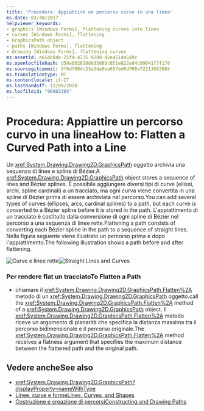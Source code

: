 ```yaml
---
title: 'Procedura: Appiattire un percorso curvo in una linea'
ms.date: 03/30/2017
helpviewer_keywords:
- graphics [Windows Forms], flattening curves into lines
- curves [Windows Forms], flattening
- GraphicsPath object
- paths [Windows Forms], flattening
- drawing [Windows Forms], flattening curves
ms.assetid: e654b8de-25f4-4735-9208-42e4514a589c
ms.openlocfilehash: d59a802618ddd5080c651e822ed4c09641f7f170
ms.sourcegitcommit: 9f6df084c53a3da0ea657ed0d708a72213683084
ms.translationtype: MT
ms.contentlocale: it-IT
ms.lasthandoff: 12/09/2020
ms.locfileid: "96963385"
---
```

# <a name="how-to-flatten-a-curved-path-into-a-line"></a><span data-ttu-id="328ab-102">Procedura: Appiattire un percorso curvo in una linea</span><span class="sxs-lookup"><span data-stu-id="328ab-102">How to: Flatten a Curved Path into a Line</span></span>
<span data-ttu-id="328ab-103">Un <xref:System.Drawing.Drawing2D.GraphicsPath> oggetto archivia una sequenza di linee e spline di Bézier.</span><span class="sxs-lookup"><span data-stu-id="328ab-103">A <xref:System.Drawing.Drawing2D.GraphicsPath> object stores a sequence of lines and Bézier splines.</span></span> <span data-ttu-id="328ab-104">È possibile aggiungere diversi tipi di curve (ellissi, archi, spline cardinali) a un tracciato, ma ogni curva viene convertita in una spline di Bézier prima di essere archiviata nel percorso.</span><span class="sxs-lookup"><span data-stu-id="328ab-104">You can add several types of curves (ellipses, arcs, cardinal splines) to a path, but each curve is converted to a Bézier spline before it is stored in the path.</span></span> <span data-ttu-id="328ab-105">L'appiattimento di un tracciato è costituito dalla conversione di ogni spline di Bézier nel percorso a una sequenza di linee rette.</span><span class="sxs-lookup"><span data-stu-id="328ab-105">Flattening a path consists of converting each Bézier spline in the path to a sequence of straight lines.</span></span> <span data-ttu-id="328ab-106">Nella figura seguente viene illustrato un percorso prima e dopo l'appiattimento.</span><span class="sxs-lookup"><span data-stu-id="328ab-106">The following illustration shows a path before and after flattening.</span></span>  
  
 <span data-ttu-id="328ab-107">![Curve e linee rette](./media/aboutgdip02-art32a.gif "AboutGdip02_Art32A")</span><span class="sxs-lookup"><span data-stu-id="328ab-107">![Straight Lines and Curves](./media/aboutgdip02-art32a.gif "AboutGdip02_Art32A")</span></span>  
  
### <a name="to-flatten-a-path"></a><span data-ttu-id="328ab-108">Per rendere flat un tracciato</span><span class="sxs-lookup"><span data-stu-id="328ab-108">To Flatten a Path</span></span>  
  
- <span data-ttu-id="328ab-109">chiamare il <xref:System.Drawing.Drawing2D.GraphicsPath.Flatten%2A> metodo di un <xref:System.Drawing.Drawing2D.GraphicsPath> oggetto.</span><span class="sxs-lookup"><span data-stu-id="328ab-109">call the <xref:System.Drawing.Drawing2D.GraphicsPath.Flatten%2A> method of a <xref:System.Drawing.Drawing2D.GraphicsPath> object.</span></span> <span data-ttu-id="328ab-110">Il <xref:System.Drawing.Drawing2D.GraphicsPath.Flatten%2A> metodo riceve un argomento di planarità che specifica la distanza massima tra il percorso bidimensionale e il percorso originale.</span><span class="sxs-lookup"><span data-stu-id="328ab-110">The <xref:System.Drawing.Drawing2D.GraphicsPath.Flatten%2A> method receives a flatness argument that specifies the maximum distance between the flattened path and the original path.</span></span>  
  
## <a name="see-also"></a><span data-ttu-id="328ab-111">Vedere anche</span><span class="sxs-lookup"><span data-stu-id="328ab-111">See also</span></span>

- <xref:System.Drawing.Drawing2D.GraphicsPath?displayProperty=nameWithType>
- [<span data-ttu-id="328ab-112">Linee, curve e forme</span><span class="sxs-lookup"><span data-stu-id="328ab-112">Lines, Curves, and Shapes</span></span>](lines-curves-and-shapes.md)
- [<span data-ttu-id="328ab-113">Costruzione e creazione di percorsi</span><span class="sxs-lookup"><span data-stu-id="328ab-113">Constructing and Drawing Paths</span></span>](constructing-and-drawing-paths.md)
